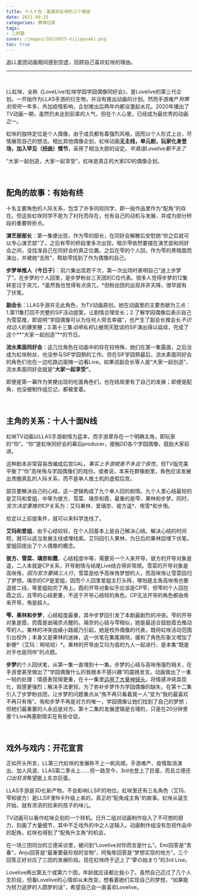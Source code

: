 ```yaml
---
title: 十人十色：最喜欢虹咲的三个理由
date: 2021-09-25
categories: 赛博垃圾
tags: 
- 二刺猿
cover: /images/20210925-nijigasaki.png
toc: true
---
```


追LL星团动画期间感到空虚，回顾自己喜欢虹咲的理由。

<!--more-->

---

<br/>

LL虹咲，全称《LoveLive!虹咲学园学园偶像同好会》，是Lovelive的第三代企划。一开始作为LLAS手游的衍生物，并没有推出动画的计划。然而手游难产*狗策划受死*一年多，外加疫情影响，企划推出后两年内都没激起水花。2020年播出了TV动画一期，虽然仍未达到前辈的人气，但在个人心里，已经成为最优秀的动画之一。

虹咲的独特定位是个人偶像，由于成员都有着强烈风格，因而以个人形式上台，尽情展现自己的想法。相比其他偶像企划，虹咲动画**无主线，单元剧，玩家化身登场，加入罕见（扭曲）情节**，采用了相当大胆的设定。*毕竟连Lovelive都不去了*

“大家一起创造，大家一起享受”，虹咲是真正的大家*DD*的偶像企划。

<br/>

## 配角的故事：有始有终

十名主要角色的人际关系，包含了许多同校同学，即一般作品里作为“配角”的存在。但这些虹咲同学不是为了衬托而存在，也有自己的动机与发展，并成为部分桥段的重要转折点。

**演艺部部长**：第一集便出现，作为雫的部长，在同好会解散后安慰她“你之后就可以专心演艺部”了。之后有雫的桥段里多次出现，暗示雫依然要摆在演艺部和同好会之间，没找准自己在同好会的真正位置。之后在雫的个人回，作为雫的黑暗面而演出，并被她“击败”，帮助雫找到了作为偶像的自己。

**步梦单推人（今日子）**：前六集出现若干次，第一次出场时表明自己“迷上步梦了”。在步梦的个人回里，是步梦粉丝三天团的C位代表。很多人觉得步梦的12集转变过于突兀，*虽然我也觉得有点突兀，*但粉丝团的出现并非天降，很早就有了伏笔。

**副会长**：LLAS手游并无此角色，为TV动画原创。她在动画里的主要贡献为三点：1.第11集打回不完整的SIF活动提案，让剧情合理变长；2.了解学园偶像后表示自己为雪菜推，即说明“学园偶像可以为任何人带去幸福”，也产生了副会长推会长*不识枕边人*的爆笑梗；3.第十三集*动用私权*让被雨天耽误的SIF演出得以延续，完成了这个**“大家一起创造”**的节日。

**流水素面同好会**：这几位角色在动画中的存在较特殊，她们在第一集露面，之后没成为虹咲粉丝，也没参与SIF学园祭的工作。但在SIF学园祭最后，流水素面同好会的角色们也在一边吃路边面摊一边看Live。如果说副会长等人是“大家一起创造”，流水素面同好会就是“**大家一起享受”**。

即便是第一幕作为笑梗出现的吃面角色们，也在结局里有了自己的发展；即便是配角，也没被制作组忘记，都被爱着。

<br/>

## 主角的关系：十人十面N线

虹咲TV动画以LLAS手游剧情为蓝本，而手游里存在一个明确主角，即玩家的“你”。“你”是虹咲同好会的幕后producer，接触*DD*各个学园偶像，鼓励大家前进。

这种剧本非常容易改编成后宫GAL，*事实上手游就差不多这个尿性*，但TV版完美平衡了“你”高咲侑与学园偶像们的戏份。或者说，本来在群像剧里，角色应该发展出贵圈真乱的人际关系，而不是单人推土机的虚假后宫。

部员要解决自己的心结，这一逻辑构成了九个单人回的剧情。九个人里心结最轻的是艾玛和爱姐，中等为彼方、雪菜、璃奈和霞，最重的是雫、果林和步梦。同时，*官方决定要推的*CP关系为：艾玛果林、爱璃奈、彼方遥*、侑雪*和步侑。

给定以上前提条件，就可以来科学连线了。

**艾玛和爱姐**，由于心结较轻，在个人回基本上是自己解决心结。解决心结的时间短，就可以适当发展主线或埋线索。艾玛回引入果林，为日后的果林回埋下伏笔。爱姐回提出了个人偶像的概念。

**彼方、雪菜、璃奈和霞**，心结程度中等，需要另一个人来开导。彼方的开导对象是遥，二人本就是CP关系，开导剧情与结尾Live结合得非常顺。雪菜的开导对象是高咲侑，*因为官方要搞三人行*，雪菜是给予高咲侑梦想的人，而高咲侑让雪菜回归了梦想。璃奈的CP是爱姐，因而个人回里爱姐主打头阵，哪怕是主角高咲侑也要退居二线，等爱姐贴完了再上。霞的开导对象似乎应该是CP雫，但雫的个人回在霞之后，且雫的心结更重，不适于开导心结轻的角色。CP无法开导的角色都由侑来开导，侑是超人。

**雫、果林和步梦**，心结程度最重，其中步梦回引发了本剧最剧烈的冲突。雫的开导对象是霞，而霞是由璃奈点醒的。璃奈的心结与雫相似，她是最适合鼓励霞去推动雫的人。果林的冲突由綾小路姬乃引起，她是校外偶像的代表，既将虹咲活动范围引出校外；本身又是果林的迷妹，这一伏笔在集尾揭晓，缓和了角色形象又增加了新梗*（艾玛：啊哈哈）*。果林的开导由艾玛为首的九人一起进行，是本集“既是对手也是同伴”的点题。

**步梦**的个人回伏笔，从第一集一直埋到十一集。步梦的心结与高咲侑强烈相关，在手游里甚至做出了“学园偶像什么的我根本不感兴趣”的震撼发言。动画做出了一重一轻的处理：情感表现得更重，在十一集里[运用了大量神镜头](https://uynad.github.io/2021/09/03/article/20210904-nijigasaki/)，将情感冲突具现化，观感更强烈；解决手法更轻，为了弥补步梦作为学园偶像的缺失，在第十二集引入了步梦粉丝团，让步梦的问题重点从“侑不再只看着我一人”变为“我的最喜欢不再只有侑”。侑和步梦不再是对方的唯一，学园偶像让她们找到了自己的梦想；但她们最重要的人永远是对方。第十二集的发展逻辑是合理的，只是在20分钟里塞个Live再塞剧情实在有些仓促。

<br/>

## 戏外与戏内：开花宣言

正如开头所言，LL第三代虹咲的发展称不上一帆风顺。手游难产、疫情取消演出、加人风波、LLAS第二季炎上……但一路至今，3rd也登上了巨蛋，而且立德还*口出狂言*希望能上东京巨蛋。

LLAS手游是3D化新产物，不会影响LLSIF的地位。虹咲里还有三名角色（艾玛、雫和彼方）是LLSIF里N卡升级上来的，真正的“配角成主角”的故事。虹咲从诞生开始，就有浓浓的捡来的孩子的味儿。

TV动画可以看作虹咲企划的一个转机。日升二组对动画制作投入了不可想的厨力，刻画了大量细节，其中不乏戏外的中之人逆输入。动画制作组没有忽视作品中的配角，虹咲也得到了“配角升主角”的机会。

在一场三团同台的立德采访里，被问到“Lovelive对你而言是什么”。Emi回答是“青春”，Anju回答是“最重要最珍视的宝物”，阿兔嘭回答是“梦想实现的地方”。三个回答正好对应了三团的发展阶段。现在虹咲终于迈上了“夢の始まり”的3rd Live。

Lovelive再出第五个或第六个团，年龄就应该都比我小了。虽然自己迈过了几个人生阶段，但看Lovelive的心情却从未改变。想看着她们实现自己的梦想，“如果能为努力追梦的人圆梦的话”，希望自己会一直喜欢Lovelive。

<br/>

